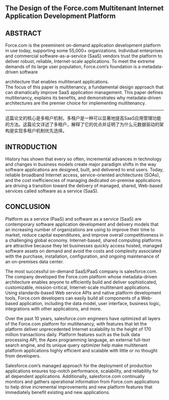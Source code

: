 ## The Design of the Force.com Multitenant Internet Application Development Platform
## ABSTRACT
Force.com is the preeminent on-demand application development platform in use today, supporting some 55,000+ organizations. Individual enterprises and commercial software-as-a-service (SaaS)
vendors trust the platform to deliver robust, reliable, Internet-scale applications. To meet the extreme demands of its large user population, Force.com’s foundation is a metadata-driven software

architecture that enables multitenant applications.   
The focus of this paper is multitenancy, a fundamental design approach that can dramatically improve SaaS application management. This paper defines multitenancy, explains its benefits, and demonstrates why metadata-driven architectures are the premier choice for implementing multitenancy.

------
这篇论文的核心是多租户机制，多租户是一种可以显著地提高SaaS应用管理功能的方法。这篇论文详述了多租户，解释了它的优点并证明了为什么元数据驱动的架构是实现多租户机制优先选择。

## INTRODUCTION
History has shown that every so often, incremental advances in technology and changes in business models create major paradigm shifts in the way software applications are designed, built, and
delivered to end users. Today, reliable broadband Internet access, service-oriented architectures (SOAs), and the cost inefficiencies of managing dedicated on-premise applications are driving a transition toward the delivery of managed, shared, Web-based services called software as a service (SaaS).

## CONCLUSION
Platform as a service (PaaS) and software as a service (SaaS) are
contemporary software application development and delivery
models that an increasing number of organizations are using to
improve their time to market, reduce capital expenditures, and
improve overall competitiveness in a challenging global economy.
Internet-based, shared computing platforms are attractive because
they let businesses quickly access hosted, managed software assets
on demand and avoid the costs and complexity associated with the
purchase, installation, configuration, and ongoing maintenance of an
on-premises data center.   

The most successful on-demand SaaS/PaaS company is
salesforce.com. The company developed the Force.com platform
whose metadata-driven architecture enables anyone to efficiently
build and deliver sophisticated, customizable, mission-critical,
Internet-scale multitenant applications. Using standards-based Web
service APIs and native platform development tools, Force.com
developers can easily build all components of a Web-based
application, including the data model, user interface, business logic,
integrations with other applications, and more.

Over the past 10 years, salesforce.com engineers have optimized all
layers of the Force.com platform for multitenancy, with features that
let the platform deliver unprecedented Internet scalability to the
height of 170 million transactions daily. Platform features such as
the bulk data processing API, the Apex programming language, an
external full-text search engine, and its unique query optimizer help
make multitenant platform applications highly efficient and scalable
with little or no thought from developers.

Salesforce.com’s managed approach for the deployment of
production applications ensures top-notch performance, scalability,
and reliability for all dependent applications. Additionally,
salesforce.com continually monitors and gathers operational
information from Force.com applications to help drive incremental
improvements and new platform features that immediately benefit
existing and new applications.


